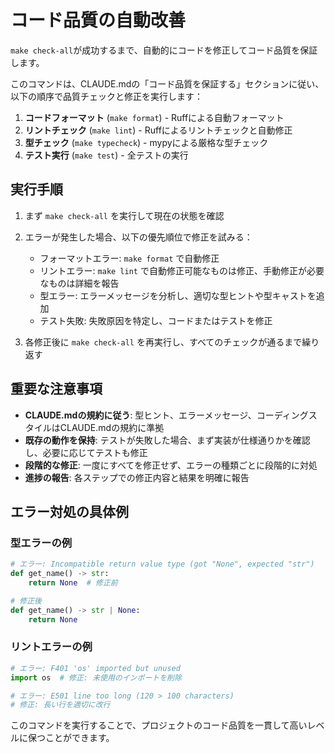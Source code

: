 # コード品質の自動改善

`make check-all`が成功するまで、自動的にコードを修正してコード品質を保証します。

このコマンドは、CLAUDE.mdの「コード品質を保証する」セクションに従い、以下の順序で品質チェックと修正を実行します：

1. **コードフォーマット** (`make format`) - Ruffによる自動フォーマット
2. **リントチェック** (`make lint`) - Ruffによるリントチェックと自動修正
3. **型チェック** (`make typecheck`) - mypyによる厳格な型チェック
4. **テスト実行** (`make test`) - 全テストの実行

## 実行手順

1. まず `make check-all` を実行して現在の状態を確認
2. エラーが発生した場合、以下の優先順位で修正を試みる：
   - フォーマットエラー: `make format` で自動修正
   - リントエラー: `make lint` で自動修正可能なものは修正、手動修正が必要なものは詳細を報告
   - 型エラー: エラーメッセージを分析し、適切な型ヒントや型キャストを追加
   - テスト失敗: 失敗原因を特定し、コードまたはテストを修正

3. 各修正後に `make check-all` を再実行し、すべてのチェックが通るまで繰り返す

## 重要な注意事項

- **CLAUDE.mdの規約に従う**: 型ヒント、エラーメッセージ、コーディングスタイルはCLAUDE.mdの規約に準拠
- **既存の動作を保持**: テストが失敗した場合、まず実装が仕様通りかを確認し、必要に応じてテストも修正
- **段階的な修正**: 一度にすべてを修正せず、エラーの種類ごとに段階的に対処
- **進捗の報告**: 各ステップでの修正内容と結果を明確に報告

## エラー対処の具体例

### 型エラーの例
```python
# エラー: Incompatible return value type (got "None", expected "str")
def get_name() -> str:
    return None  # 修正前

# 修正後
def get_name() -> str | None:
    return None
```

### リントエラーの例
```python
# エラー: F401 'os' imported but unused
import os  # 修正: 未使用のインポートを削除

# エラー: E501 line too long (120 > 100 characters)
# 修正: 長い行を適切に改行
```

このコマンドを実行することで、プロジェクトのコード品質を一貫して高いレベルに保つことができます。
